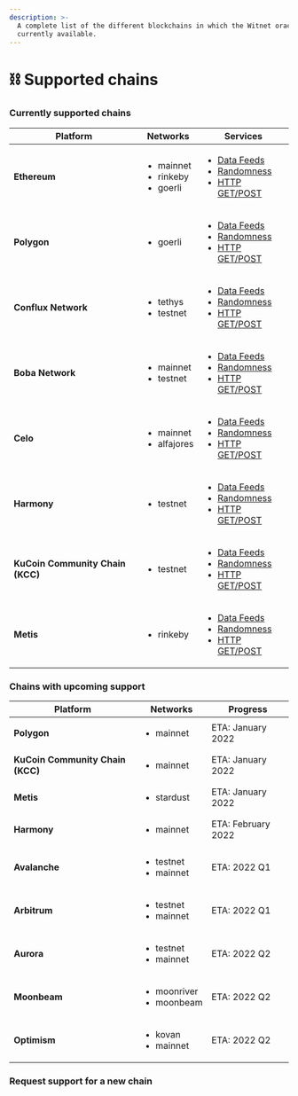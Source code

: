 ```yaml
---
description: >-
  A complete list of the different blockchains in which the Witnet oracle is
  currently available.
---
```


# ⛓ Supported chains

### Currently supported chains

| Platform                         | Networks                                                 | Services                                                                                                                                                                                                                                                                                                                                                                                 |
| -------------------------------- | -------------------------------------------------------- | ---------------------------------------------------------------------------------------------------------------------------------------------------------------------------------------------------------------------------------------------------------------------------------------------------------------------------------------------------------------------------------------- |
| **Ethereum**                     | <ul><li>mainnet</li><li>rinkeby</li><li>goerli</li></ul> | <ul><li><a href="../smart-contracts/witnet-data-feeds/contract-addresses/ethereum-data-feeds.md">Data Feeds</a></li><li><a href="../smart-contracts/witnet-randomness-oracle/contract-addresses.md#ethereum">Randomness</a></li><li><a href="../smart-contracts/apis-and-http-get-post-oracle/contracts-addresses.md#ethereum">HTTP GET/POST</a></li></ul>                               |
| **Polygon**                      | <ul><li>goerli</li></ul>                                 | <ul><li><a href="../smart-contracts/witnet-data-feeds/contract-addresses/polygon-data-feeds.md">Data Feeds</a></li><li><a href="../smart-contracts/witnet-randomness-oracle/contract-addresses.md#polygon">Randomness</a></li><li><a href="../smart-contracts/apis-and-http-get-post-oracle/contracts-addresses.md#polygon">HTTP GET/POST</a></li></ul>                                  |
| **Conflux Network**              | <ul><li>tethys</li><li>testnet</li></ul>                 | <p></p><ul><li><a href="../smart-contracts/witnet-data-feeds/contract-addresses/conflux-data-feeds.md">Data Feeds</a></li><li><a href="../smart-contracts/witnet-randomness-oracle/contract-addresses.md#conflux-network">Randomness</a></li><li><a href="../smart-contracts/apis-and-http-get-post-oracle/contracts-addresses.md#conflux-network">HTTP GET/POST</a></li></ul>           |
| **Boba Network**                 | <ul><li>mainnet</li><li>testnet</li></ul>                | <p></p><ul><li><a href="../smart-contracts/witnet-data-feeds/contract-addresses/boba-data-feeds.md">Data Feeds</a></li><li><a href="../smart-contracts/witnet-randomness-oracle/contract-addresses.md#boba-network">Randomness</a></li><li><a href="../smart-contracts/apis-and-http-get-post-oracle/contracts-addresses.md#boba-network">HTTP GET/POST</a></li></ul>                    |
| **Celo**                         | <ul><li>mainnet</li><li>alfajores</li></ul>              | <p></p><ul><li><a href="../smart-contracts/witnet-data-feeds/contract-addresses/celo-data-feeds.md">Data Feeds</a></li><li><a href="../smart-contracts/witnet-randomness-oracle/contract-addresses.md#celo">Randomness</a></li><li><a href="../smart-contracts/apis-and-http-get-post-oracle/contracts-addresses.md#celo">HTTP GET/POST</a></li></ul>                                    |
| **Harmony**                      | <ul><li>testnet</li></ul>                                | <ul><li><a href="../smart-contracts/witnet-data-feeds/contract-addresses/harmony-data-feeds.md">Data Feeds</a></li><li><a href="../smart-contracts/witnet-randomness-oracle/contract-addresses.md#harmony">Randomness</a></li><li><a href="../smart-contracts/apis-and-http-get-post-oracle/contracts-addresses.md#harmony">HTTP GET/POST</a></li></ul>                                  |
| **KuCoin Community Chain (KCC)** | <ul><li>testnet</li></ul>                                | <p></p><ul><li><a href="../smart-contracts/witnet-data-feeds/contract-addresses/kcc-data-feeds.md">Data Feeds</a></li><li><a href="../smart-contracts/witnet-randomness-oracle/contract-addresses.md#kucoin-community-chain">Randomness</a></li><li><a href="../smart-contracts/apis-and-http-get-post-oracle/contracts-addresses.md#kucoin-community-chain">HTTP GET/POST</a></li></ul> |
| **Metis**                        | <ul><li>rinkeby</li></ul>                                | <p></p><ul><li><a href="../smart-contracts/witnet-data-feeds/contract-addresses/metis-data-feeds.md">Data Feeds</a></li><li><a href="../smart-contracts/witnet-randomness-oracle/contract-addresses.md#metis">Randomness</a></li><li><a href="../smart-contracts/apis-and-http-get-post-oracle/contracts-addresses.md#metis">HTTP GET/POST</a></li></ul>                                 |

### Chains with upcoming support

| Platform                         | Networks                                     | Progress           |
| -------------------------------- | -------------------------------------------- | ------------------ |
| **Polygon**                      | <ul><li>mainnet</li></ul>                    | ETA: January 2022  |
| **KuCoin Community Chain (KCC)** | <ul><li>mainnet</li></ul>                    | ETA: January 2022  |
| **Metis**                        | <ul><li>stardust</li></ul>                   | ETA: January 2022  |
| **Harmony**                      | <ul><li>mainnet</li></ul>                    | ETA: February 2022 |
| **Avalanche**                    | <ul><li>testnet</li><li>mainnet</li></ul>    | ETA: 2022 Q1       |
| **Arbitrum**                     | <ul><li>testnet</li><li>mainnet</li></ul>    | ETA: 2022 Q1       |
| **Aurora**                       | <ul><li>testnet</li><li>mainnet</li></ul>    | ETA: 2022 Q2       |
| **Moonbeam**                     | <ul><li>moonriver</li><li>moonbeam</li></ul> | ETA: 2022 Q2       |
| **Optimism**                     | <ul><li>kovan</li><li>mainnet</li></ul>      | ETA: 2022 Q2       |

### Request support for a new chain
